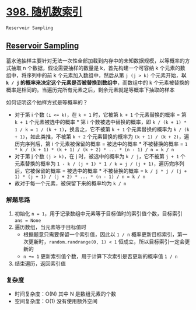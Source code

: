 # [398. 随机数索引](https://leetcode-cn.com/problems/random-pick-index/solution/398-sui-ji-shu-suo-yin-shui-tang-chou-ya-ud8b/)

`Reservoir Sampling`

## [Reservoir Sampling](https://blog.csdn.net/anshuai_aw1/article/details/88750673)

蓄水池抽样主要针对无法一次性全部加载到内存中的未知数据规模，以等概率的方式抽取 n 个数据，假设需要抽样的数量是 k，首先构建一个可容纳 k 个元素的数组中，将序列中的前 k 个元素加入数组中，然后从第 `j (j > k)` 个元素开始，**以 `k / j` 的概率来决定这个元素是否被替换到数组中**，而数组中的 k
个元素被替换的概率是相同的。当遍历完所有元素之后，剩余元素就是等概率下抽取的样本

如何证明这个抽样方式是等概率的？

- 对于第 i 个数 `(i <= k)`，在 `k + 1` 时，它被第 `k + 1` 个元素替换的概率 = 第 `k + 1` 个元素被选中的概率 * 第 i 个数被选中替换的概率，即 `k / (k + 1) * 1 / k = 1 / (k + 1)`，换言之，它不被第 `k + 1`
  个元素替换的概率为 `k / (k + 1)`，如此类推，不被第 `k + 2` 个元素替换的概率为 `(k + 1) / (k + 2)`，遍历完序列后，第 i 个元素被保留的概率 = 被选中的概率 * 不被替换的概率 = `1 * k / (k + 1) * (k + 1) / (k + 2) * ... * (n - 1) / n = k / n`
- 对于第 j 个数 `(j > k)`，在 j 时，被选中的概率为 `k / j`，它不被第 `j + 1` 个元素替换的概率为 `1 - k / (j + 1) * 1 / k = j / (j + 1)`，遍历完序列后，它被保留的概率 = 被选中的概率 * 不被替换的概率
  = `k / j * j / (j + 1) * (j + 1) / (j + 2) * ... * (n - 1) / n = k / n`
- 故对于每一个元素，被保留下来的概率均为 `k / n`

### 解题思路

1. 初始化 `n = 1`，用于记录数组中元素等于目标值时的索引值个数，目标索引 `ans = None`
2. 遍历数组，当元素等于目标值时
    - 根据题意只需要保留一个索引值，因此以 `1 / n` 概率更新目标索引，第一次更新时，`random.randrange(0, 1) < 1` 恒成立，所以目标索引一定会更新的
    - `n += 1` 更新索引值个数，用于计算下次索引是否更新的概率值 `1 / n`
3. 结束遍历，返回索引值    

### 复杂度

- 时间复杂度：O(N) 其中 N 是数组元素的个数
- 空间复杂度：O(1) 没有使用额外空间

